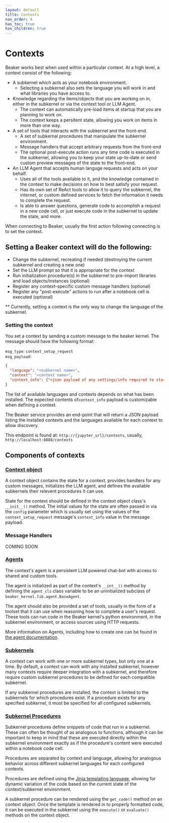 ```yaml
---
layout: default
title: Contexts
nav_order: 4
has_toc: true
has_children: true
---
```


# Contexts

Beaker works best when used within a particular context. At a high level, a
context consist of the following:
* A subkernel which acts as your notebook environment.
  * Selecting a subkernel also sets the language you will work in and what
  libraries you have access to.
* Knowledge regarding the items/objects that you are working on in, either in
the subkernel or via the context tool or LLM Agent.
  * The context can automatically pre-load items at startup that you are
  planning to work on.
  * The context keeps a persitent state, allowing you work on items in more
  than one way.
* A set of tools that interacts with the subkernel and the front-end.
  * A set of subkernal procedures that manipulate the subkernel environment.
  * Message handlers that accept arbitrary requests from the front-end
  * The optional post-execute action runs any time code is executed in the
  subkernel, allowing you to keep your state up-to-date or send custom preview
  messages of the state to the front-end.
* An LLM Agent that accepts human languge requests and acts on your behalf.
  * Uses all of the tools available to it, and the knowledge contained in the
  context to make decisions on how to best satisfy your request.
  * Has its own set of ReAct tools to allow it to query the subkernel, the
  internet, or custom defined services to fetch the information it needs to
  complete the request.
  * Is able to answer questions, generate code to accomplish a request in a new
  code cell, or just execute code in the subkernel to update the state, and
  more.


When connecting to Beaker, usually the first action following connecting is to
set the context.

## Setting a Beaker context will do the following:

* Change the subkernel, recreating if needed (destroying the current subkernel
and creating a new one)
* Set the LLM prompt so that it is appropriate for the context
* Run initialization procedure(s) in the subkernel to pre-import libraries and
load objects/instances  (optional)
* Register any context-specific custom message handlers (optional)
* Register any "post-execute" actions to run after a notebook cell is executed
(optional)

** Currently, setting a context is the only way to change the language of the
subkernel.

### Setting the context

You set a context by sending a custom message to the beaker kernel. The message
should have the following format:

`msg_type`: `context_setup_request`<br/>
`msg_payload`:<br/>
```json
{
  "language": "<subkernel name>",
  "context": "<context name>",
  "context_info": {"<json payload of any settings/info required to start the context>"}
}
```

The list of available languages and contexts depends on what has been
installed. The expected contents of`context_info` payload is customizable when
defining a context.

The Beaker service provides an end-point that will return a JSON payload
listing the installed contexts and the languages available for each context to
allow discovery.

This endpoint is found at: `http://{jupyter_url}/contexts`, usually,
`http://localhost:8888/contexts`

## Components of contexts

### [Context object](contexts_context.html)

A context object contains the state for a context, provides handlers for any
custom messages, initializes the LLM agent, and defines the available
subkernels their relevent procedures it can use.

State for the context should be defined in the context object class's
`__init__()` method. The initial values for the state are often passed in via
the `config` parameter which is usually set using the values of the
`context_setup_request` message's `context_info` value in the message payload.


### Message Handlers

COMING SOON


### [Agents](contexts_agent.html)

The context's agent is a persistent LLM powered chat-bot with access to shared
and custom tools.

The agent is initialized as part of the context's `__int__()` method by
defining the `agent_cls` class variable to be an uninitialized subclass of
`beaker_kernel.lib.agent.BaseAgent`.

The agent should also be provided a set of tools, usually in the form of a
toolset that it can use when reasoning how to complete a user's request. These
tools can run code in the Beaker kernel's python environment, in the subkernel
environment, or access sources using HTTP requests.

More information on Agents, including how to create one can be found in
[the agent documentation](contexts_agent.html).


### [Subkernels](subkernels.html)

A context can work with one or more subkernel types, but only one at a time.
By default, a context can work with any installed subkernel, however many
contexts require deeper integration with a subkernel, and therefore require
custom subkernel procedures to be defined for each compatible subkernel.

If any subkernel procedures are installed, the context is limited to the
subkernels for which procedures exist. If a procedure exists for any specified
subkernel, it must be specified for all configured subkernels.


### [Subkernel Procedures](contexts_procedures.html)

Subkernel procedures define snippets of code that run in a subkernel. These can
often be thought of as analogous to functions, although it can be important to
keep in mind that these are executed directly within the subkernel environment
exactly as if the procedure's content were executed within a notebook code cell.

Procedures are separated by context and language, allowing for analogous
behavior across different subkernel languages for each configured contexts.

Procedures are defined using the
[Jinja templating language](https://jinja.palletsprojects.com/en/3.1.x/),
allowing for dynamic variation of the code based on the current state of the
context/subkernel environment.

A subkernel procedure can be rendered using the `get_code()` method on an
context object. Once the template is rendered in to properly formatted code, it
can be executed in the subkernel using the `execute()` or `evaluate()` methods
on the context object.
